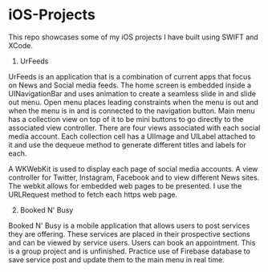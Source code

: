 # iOS-Projects

This repo showcases some of my iOS projects I have built using SWIFT and XCode. 

1. UrFeeds 

UrFeeds is an application that is a combination of current apps that focus on News and Social media feeds. 
The home screen is embedded inside a UINavigationBar and uses animation to create a seamless slide in and slide out menu.     Open menu places leading constraints when the menu is out and when the menu is in and is connected to the navigation button. 
Main menu has a collection view on top of it to be mini buttons to go directly to the associated view controller. There are four views associated with each social media account. Each collection cell has a UIImage and UILabel attached to it and use the dequeue method to generate different titles and labels for each. 

A WKWebKit is used to display each page of social media accounts. A view controller for Twitter, Instagram, Facebook and to view different News sites. The webkit allows for embedded web pages to be presented. I use the URLRequest method to fetch each https web page.

2. Booked N' Busy

Booked N' Busy is a mobile application that allows users to post services they are offering. These services are placed in their prospective sections and can be viewed by service users. Users can book an appointment. This is a group project and is unfinished. Practice use of Firebase database to save service post and update them to the main menu in real time.


